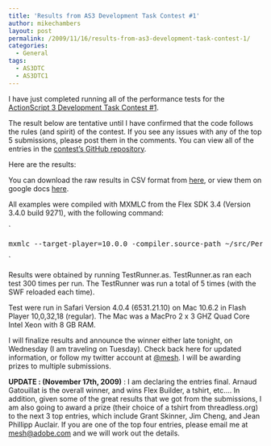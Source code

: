 ```yaml
---
title: 'Results from AS3 Development Task Contest #1'
author: mikechambers
layout: post
permalink: /2009/11/16/results-from-as3-development-task-contest-1/
categories:
  - General
tags:
  - AS3DTC
  - AS3DTC1
---
```



I have just completed running all of the performance tests for the [ActionScript 3 Development Task Contest #1][1].

The result below are tentative until I have confirmed that the code follows the rules (and spirit) of the contest. If you see any issues with any of the top 5 submissions, please post them in the comments. You can view all of the entries in the [contest&#8217;s GitHub repository][2].

Here are the results:  
<!--more-->

  


You can download the raw results in CSV format from [here][3], or view them on google docs [here][4].

All examples were compiled with MXMLC from the Flex SDK 3.4 (Version 3.4.0 build 9271), with the following command:

`
<pre>mxmlc --target-player=10.0.0 -compiler.source-path ~/src/PerformanceTest/ -- TestRunner.as</pre>
<p>`

Results were obtained by running TestRunner.as. TestRunner.as ran each test 300 times per run. The TestRunner was run a total of 5 times (with the SWF reloaded each time).

Test were run in Safari Version 4.0.4 (6531.21.10) on Mac 10.6.2 in Flash Player 10,0,32,18 (regular). The Mac was a MacPro 2 x 3 GHZ Quad Core Intel Xeon with 8 GB RAM.

I will finalize results and announce the winner either late tonight, on Wednesday (I am traveling on Tuesday). Check back here for updated information, or follow my twitter account at [@mesh][5]. I will be awarding prizes to multiple submissions.

**UPDATE : (November 17th, 2009)** : I am declaring the entries final. Arnaud Gatouillat is the overall winner, and wins Flex Builder, a tshirt, etc&#8230;. In addition, given some of the great results that we got from the submissions, I am also going to award a prize (their choice of a tshirt from threadless.org) to the next 3 top entries, which include Grant Skinner, Jim Cheng, and Jean Phillipp Auclair. If you are one of the top four entries, please email me at mesh@adobe.com and we will work out the details.

 [1]: http://www.mikechambers.com/blog/tag/as3dtc1/
 [2]: http://github.com/mikechambers/ActionScript-3-Development-Task-Contests/tree/master/AS3DTC_1/
 [3]: http://github.com/mikechambers/ActionScript-3-Development-Task-Contests/blob/master/AS3DTC_1/results/results.csv
 [4]: http://spreadsheets.google.com/ccc?key=0AqqzNUoZeUetdEFBNlE4VURyQTA0aGFrMWdueW9jMGc&hl=en
 [5]: http://www.twitter.com/mesh
